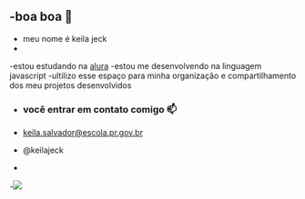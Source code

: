 -boa boa 🖤
-
- meu nome é keila jeck
- 
-estou estudando na [alura](https://www.alura.com.br)
-estou me desenvolvendo na linguagem javascript
-ultilizo esse espaço para minha organização e compartilhamento dos meu projetos desenvolvidos 

- ### você entrar em contato comigo 📫

- keila.salvador@escola.pr.gov.br

- @keilajeck
- 
-![](https://media.tenor.com/mhLPO2VldCkAAAAC/0001.gif)
